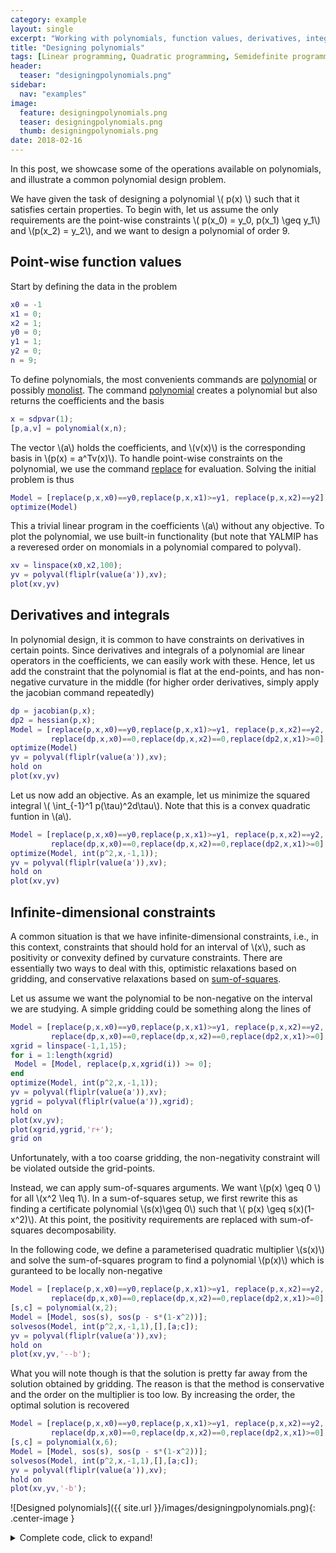 ```yaml
---
category: example
layout: single
excerpt: "Working with polynomials, function values, derivatives, integrals and their properties"
title: "Designing polynomials"
tags: [Linear programming, Quadratic programming, Semidefinite programming, Sum-of-squares programming]
header:
  teaser: "designingpolynomials.png"
sidebar:
  nav: "examples"
image:
  feature: designingpolynomials.png
  teaser: designingpolynomials.png
  thumb: designingpolynomials.png
date: 2018-02-16
---
```



In this post, we showcase some of the operations available on polynomials, and illustrate a common polynomial design problem.

We have given the task of designing a polynomial \\( p(x) \\) such that it satisfies certain properties. To begin with, let us assume the only requirements are the point-wise constraints \\(  p(x_0) = y_0,  p(x_1) \geq y_1\\) and \\(p(x_2) = y_2\\), and we want to design a polynomial of order 9.

## Point-wise function values

Start by defining the data in the problem

````matlab
x0 = -1
x1 = 0;
x2 = 1;
y0 = 0;
y1 = 1;
y2 = 0;
n = 9;
````

To define polynomials, the most convenients commands are [polynomial](/commands/polynomial) or possibly [monolist](/commands/monolist). The command [polynomial](/commands/polynomial) creates a polynomial but also returns the coefficients and the basis

````matlab
x = sdpvar(1);
[p,a,v] = polynomial(x,n);
````

The vector \\(a\\) holds the coefficients, and \\(v(x)\\) is the corresponding basis in \\(p(x) = a^Tv(x)\\). To handle point-wise constraints on the polynomial, we use the command [replace](/commands/polynomial) for evaluation. Solving the initial problem is thus

````matlab
Model = [replace(p,x,x0)==y0,replace(p,x,x1)>=y1, replace(p,x,x2)==y2];
optimize(Model)
````

This a trivial linear program in the coefficients \\(a\\) without any objective. To plot the polynomial, we use built-in functionality (but note that YALMIP has a reveresed order on monomials in a polynomial compared to polyval).

````matlab
xv = linspace(x0,x2,100);
yv = polyval(fliplr(value(a')),xv);
plot(xv,yv)
````

## Derivatives and integrals

In polynomial design, it is common to have constraints on derivatives in certain points. Since derivatives and integrals of a polynomial are linear operators in the coefficients, we can easily work with these. Hence, let us add the constraint that the polynomial is flat at the end-points, and has non-negative curvature in the middle (for higher order derivatives, simply apply the jacobian command repeatedly)

````matlab
dp = jacobian(p,x);
dp2 = hessian(p,x);
Model = [replace(p,x,x0)==y0,replace(p,x,x1)>=y1, replace(p,x,x2)==y2,
         replace(dp,x,x0)==0,replace(dp,x,x2)==0,replace(dp2,x,x1)>=0];
optimize(Model)
yv = polyval(fliplr(value(a')),xv);
hold on
plot(xv,yv)
````

Let us now add an objective. As an example, let us minimize the squared integral \\( \int_{-1}^1 p(\tau)^2d\tau\\). Note that this is a convex quadratic funtion in \\(a\\).

````matlab
Model = [replace(p,x,x0)==y0,replace(p,x,x1)>=y1, replace(p,x,x2)==y2,
         replace(dp,x,x0)==0,replace(dp,x,x2)==0,replace(dp2,x,x1)>=0];
optimize(Model, int(p^2,x,-1,1));
yv = polyval(fliplr(value(a')),xv);
hold on
plot(xv,yv)
````



## Infinite-dimensional constraints

A common situation is that we have infinite-dimensional constraints, i.e., in this context, constraints that should hold for an interval of \\(x\\), such as positivity or convexity defined by curvature constraints. There are essentially two ways to deal with this, optimistic relaxations based on gridding, and conservative relaxations based on [sum-of-squares](/tutorial/sumofsquaresprogramming/).

Let us assume we want the polynomial to be non-negative on the interval we are studying. A simple gridding could be something along the lines of

````matlab
Model = [replace(p,x,x0)==y0,replace(p,x,x1)>=y1, replace(p,x,x2)==y2,
         replace(dp,x,x0)==0,replace(dp,x,x2)==0,replace(dp2,x,x1)>=0];
xgrid = linspace(-1,1,15);     
for i = 1:length(xgrid)
 Model = [Model, replace(p,x,xgrid(i)) >= 0];
end
optimize(Model, int(p^2,x,-1,1));
yv = polyval(fliplr(value(a')),xv);
ygrid = polyval(fliplr(value(a')),xgrid);
hold on
plot(xv,yv);
plot(xgrid,ygrid,'r+');
grid on
````

Unfortunately, with a too coarse gridding, the non-negativity constraint will be violated outside the grid-points.

Instead, we can apply sum-of-squares arguments. We want \\(p(x) \geq 0 \\) for all \\(x^2 \leq 1\\). In a sum-of-squares setup, we first rewrite this as finding a certificate polynomial \\(s(x)\geq 0\\) such that \\( p(x) \geq s(x)(1-x^2)\\). At this point, the positivity requirements are replaced with sum-of-squares decomposability.

In the following code, we define a parameterised quadratic multiplier \\(s(x)\\) and solve the sum-of-squares program to find a polynomial \\(p(x)\\) which is guranteed to be locally non-negative

````matlab
Model = [replace(p,x,x0)==y0,replace(p,x,x1)>=y1, replace(p,x,x2)==y2,
         replace(dp,x,x0)==0,replace(dp,x,x2)==0,replace(dp2,x,x1)>=0];
[s,c] = polynomial(x,2);
Model = [Model, sos(s), sos(p - s*(1-x^2))];
solvesos(Model, int(p^2,x,-1,1),[],[a;c]);
yv = polyval(fliplr(value(a')),xv);
hold on
plot(xv,yv,'--b');
````

What you will note though is that the solution is pretty far away from the solution obtained by gridding. The reason is that the method is conservative and the order on the multiplier is too low. By increasing the order, the optimal solution is recovered

````matlab
Model = [replace(p,x,x0)==y0,replace(p,x,x1)>=y1, replace(p,x,x2)==y2,
         replace(dp,x,x0)==0,replace(dp,x,x2)==0,replace(dp2,x,x1)>=0];
[s,c] = polynomial(x,6);
Model = [Model, sos(s), sos(p - s*(1-x^2))];
solvesos(Model, int(p^2,x,-1,1),[],[a;c]);
yv = polyval(fliplr(value(a')),xv);
hold on
plot(xv,yv,'-b');
````


![Designed polynomials]({{ site.url }}/images/designingpolynomials.png){: .center-image }


<details>
  <summary>Complete code, click to expand!</summary>
  <script src="https://gist.github.com/johanlofberg/37805dfb34547e6a5e457a7c2912ecf4.js"></script>
</details>
